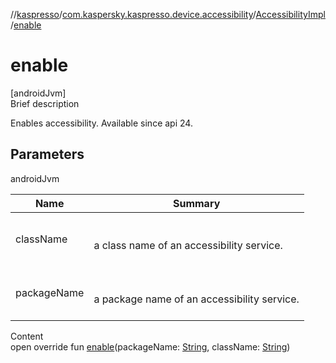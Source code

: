 //[kaspresso](../../index.md)/[com.kaspersky.kaspresso.device.accessibility](../index.md)/[AccessibilityImpl](index.md)/[enable](enable.md)



# enable  
[androidJvm]  
Brief description  


Enables accessibility. Available since api 24.



## Parameters  
  
androidJvm  
  
|  Name|  Summary| 
|---|---|
| className| <br><br>a class name of an accessibility service.<br><br>
| packageName| <br><br>a package name of an accessibility service.<br><br>
  
  
Content  
open override fun [enable](enable.md)(packageName: [String](https://kotlinlang.org/api/latest/jvm/stdlib/kotlin/-string/index.html), className: [String](https://kotlinlang.org/api/latest/jvm/stdlib/kotlin/-string/index.html))  



